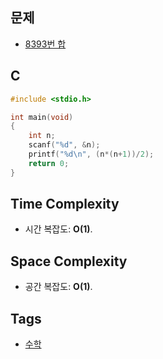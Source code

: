 ## 문제
- [8393번 합](https://www.acmicpc.net/problem/8393)

## C
```cpp
#include <stdio.h>

int main(void)
{
	int n;
	scanf("%d", &n);
	printf("%d\n", (n*(n+1))/2);
	return 0;
}
```

## Time Complexity
- 시간 복잡도: <b>O(1)</b>.

## Space Complexity
- 공간 복잡도: <b>O(1)</b>.

## Tags
- [수학](https://github.com/myoi-oj/baekjoon-oj#math)
